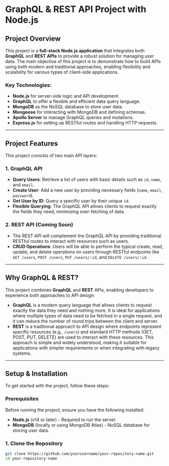 # GraphQL & REST API Project with Node.js

## Project Overview

This project is a **full-stack Node.js application** that integrates both **GraphQL** and **REST APIs** to provide a robust solution for managing user data. The main objective of this project is to demonstrate how to build APIs using both modern and traditional approaches, enabling flexibility and scalability for various types of client-side applications.

### Key Technologies:

- **Node.js** for server-side logic and API development.
- **GraphQL** to offer a flexible and efficient data query language.
- **MongoDB** as the NoSQL database to store user data.
- **Mongoose** for interacting with MongoDB and defining schemas.
- **Apollo Server** to manage GraphQL queries and mutations.
- **Express.js** for setting up RESTful routes and handling HTTP requests.

---

## Project Features

This project consists of two main API layers:

### 1. **GraphQL API**

- **Query Users**: Retrieve a list of users with basic details such as `id`, `name`, and `email`.
- **Create User**: Add a new user by providing necessary fields (`name`, `email`, `password`).
- **Get User by ID**: Query a specific user by their unique `id`.
- **Flexible Querying**: The GraphQL API allows clients to request exactly the fields they need, minimizing over-fetching of data.

### 2. **REST API** (Coming Soon)

- The REST API will complement the GraphQL API by providing traditional RESTful routes to interact with resources such as users.
- **CRUD Operations**: Users will be able to perform the typical create, read, update, and delete operations on users through RESTful endpoints like `GET /users`, `POST /users`, `PUT /users/:id`, and `DELETE /users/:id`.

---

## Why GraphQL & REST?

This project combines **GraphQL** and **REST** APIs, enabling developers to experience both approaches to API design:

- **GraphQL** is a modern query language that allows clients to request exactly the data they need and nothing more. It is ideal for applications where multiple types of data need to be fetched in a single request, and it can reduce the number of round trips between the client and server.
- **REST** is a traditional approach to API design where endpoints represent specific resources (e.g., `/users`) and standard HTTP methods (GET, POST, PUT, DELETE) are used to interact with these resources. This approach is simple and widely understood, making it suitable for applications with simpler requirements or when integrating with legacy systems.

---

## Setup & Installation

To get started with the project, follow these steps:

### Prerequisites

Before running the project, ensure you have the following installed:

- **Node.js** (v14 or later) - Required to run the server.
- **MongoDB** (locally or using MongoDB Atlas) - NoSQL database for storing user data.

### 1. Clone the Repository

```bash
git clone https://github.com/yourusername/your-repository-name.git
cd your-repository-name
```
